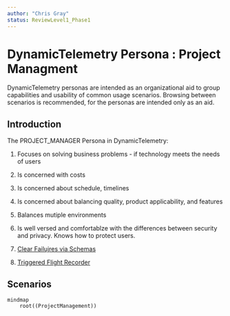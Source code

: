 ```yaml
---
author: "Chris Gray"
status: ReviewLevel1_Phase1
---
```


# DynamicTelemetry Persona : Project Managment

DynamicTelemetry personas are intended as an organizational aid to group
capabilities and usability of common usage scenarios. Browsing between scenarios
 is recommended, for the personas are intended only as an aid.

## Introduction

The PROJECT_MANAGER Persona in DynamicTelemetry:

1. Focuses on solving business problems - if technology meets the needs of users
1. Is concerned with costs
1. Is concerned about schedule, timelines
1. Is concerned about balancing quality, product applicability, and features
1. Balances mutiple environments
1. Is well versed and comfortablze with the differences between security and
privacy.  Knows how to protect users.

1. [Clear Failujres via Schemas](../PositionPapers/ClearFailuresViaSchema.document.md)
1. [Triggered Flight Recorder](../PositionPapers/TriggeredFlightRecorder.document.md)

## Scenarios

```mermaid
mindmap
    root((ProjectManagement))
```
